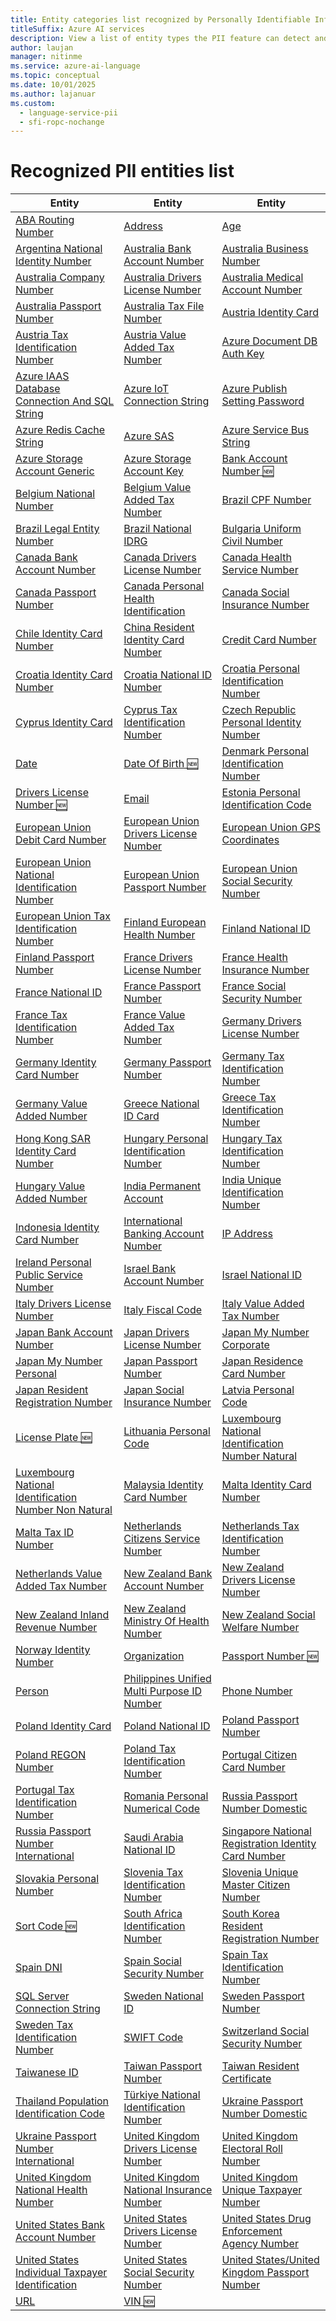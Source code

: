 ```yaml
---
title: Entity categories list recognized by Personally Identifiable Information (PII) detection in Azure AI Language
titleSuffix: Azure AI services
description: View a list of entity types the PII feature can detect and identify within unstructured text.
author: laujan
manager: nitinme
ms.service: azure-ai-language
ms.topic: conceptual
ms.date: 10/01/2025
ms.author: lajanuar
ms.custom:
  - language-service-pii
  - sfi-ropc-nochange
---
```


# Recognized PII entities list

| Entity | Entity | Entity |
|--|--|--|
| [ABA Routing Number](entity-categories-new.md#type-aba-routing-number) | [Address](entity-categories-new.md#type-address) | [Age](entity-categories-new.md#type-age) |
| [Argentina National Identity Number](entity-categories-new.md#type-argentina-national-identity-number) | [Australia Bank Account Number](entity-categories-new.md#type-australia-bank-account-number) | [Australia Business Number](entity-categories-new.md#type-australia-business-number) |
| [Australia Company Number](entity-categories-new.md#type-australia-company-number) | [Australia Drivers License Number](entity-categories-new.md#type-australia-drivers-license-number) | [Australia Medical Account Number](entity-categories-new.md#type-australia-medical-account-number) |
| [Australia Passport Number](entity-categories-new.md#type-australia-passport-number) | [Australia Tax File Number](entity-categories-new.md#type-australia-tax-file-number) | [Austria Identity Card](entity-categories-new.md#type-austria-identity-card) |
| [Austria Tax Identification Number](entity-categories-new.md#type-austria-tax-identification-number) | [Austria Value Added Tax Number](entity-categories-new.md#type-austria-value-added-tax-number) | [Azure Document DB Auth Key](entity-categories-new.md#type-azure-document-db-auth-key) |
| [Azure IAAS Database Connection And SQL String](entity-categories-new.md#type-azure-iaas-database-connection-and-sql-string) | [Azure IoT Connection String](entity-categories-new.md#type-azure-iot-connection-string) | [Azure Publish Setting Password](entity-categories-new.md#type-azure-publish-setting-password) |
| [Azure Redis Cache String](entity-categories-new.md#type-azure-redis-cache-string) | [Azure SAS](entity-categories-new.md#type-azure-sas) | [Azure Service Bus String](entity-categories-new.md#type-azure-service-bus-string) |
| [Azure Storage Account Generic](entity-categories-new.md#type-azure-storage-account-generic) | [Azure Storage Account Key](entity-categories-new.md#type-azure-storage-account-key) | [Bank Account Number 🆕](entity-categories-new.md#type-bank-account-number-preview) |
| [Belgium National Number](entity-categories-new.md#type-belgium-national-number) | [Belgium Value Added Tax Number](entity-categories-new.md#type-belgium-value-added-tax-number) | [Brazil CPF Number](entity-categories-new.md#type-brazil-cpf-number) |
| [Brazil Legal Entity Number](entity-categories-new.md#type-brazil-legal-entity-number) | [Brazil National IDRG](entity-categories-new.md#type-brazil-national-idrg) | [Bulgaria Uniform Civil Number](entity-categories-new.md#type-bulgaria-uniform-civil-number) |
| [Canada Bank Account Number](entity-categories-new.md#type-canada-bank-account-number) | [Canada Drivers License Number](entity-categories-new.md#type-canada-drivers-license-number) | [Canada Health Service Number](entity-categories-new.md#type-canada-health-service-number) |
| [Canada Passport Number](entity-categories-new.md#type-canada-passport-number) | [Canada Personal Health Identification](entity-categories-new.md#type-canada-personal-health-identification) | [Canada Social Insurance Number](entity-categories-new.md#type-canada-social-insurance-number) |
| [Chile Identity Card Number](entity-categories-new.md#type-chile-identity-card-number) | [China Resident Identity Card Number](entity-categories-new.md#type-china-resident-identity-card-number) | [Credit Card Number](entity-categories-new.md#type-credit-card-number) |
| [Croatia Identity Card Number](entity-categories-new.md#type-croatia-identity-card-number) | [Croatia National ID Number](entity-categories-new.md#type-croatia-national-id-number) | [Croatia Personal Identification Number](entity-categories-new.md#type-croatia-personal-identification-number) |
| [Cyprus Identity Card](entity-categories-new.md#type-cyprus-identity-card) | [Cyprus Tax Identification Number](entity-categories-new.md#type-cyprus-tax-identification-number) | [Czech Republic Personal Identity Number](entity-categories-new.md#type-czech-republic-personal-identity-number) |
| [Date](entity-categories-new.md#type-date) | [Date Of Birth 🆕](entity-categories-new.md#type-date-of-birth-preview) | [Denmark Personal Identification Number](entity-categories-new.md#type-denmark-personal-identification-number) |
| [Drivers License Number 🆕](entity-categories-new.md#type-drivers-license-number-preview) | [Email](entity-categories-new.md#type-email) | [Estonia Personal Identification Code](entity-categories-new.md#type-estonia-personal-identification-code) |
| [European Union Debit Card Number](entity-categories-new.md#type-european-union-debit-card-number) | [European Union Drivers License Number](entity-categories-new.md#type-european-union-drivers-license-number) | [European Union GPS Coordinates](entity-categories-new.md#type-european-union-gps-coordinates) |
| [European Union National Identification Number](entity-categories-new.md#type-european-union-national-identification-number) | [European Union Passport Number](entity-categories-new.md#type-european-union-passport-number) | [European Union Social Security Number](entity-categories-new.md#type-european-union-social-security-number) |
| [European Union Tax Identification Number](entity-categories-new.md#type-european-union-tax-identification-number) | [Finland European Health Number](entity-categories-new.md#type-finland-european-health-number) | [Finland National ID](entity-categories-new.md#type-finland-national-id) |
| [Finland Passport Number](entity-categories-new.md#type-finland-passport-number) | [France Drivers License Number](entity-categories-new.md#type-france-drivers-license-number) | [France Health Insurance Number](entity-categories-new.md#type-france-health-insurance-number) |
| [France National ID](entity-categories-new.md#type-france-national-id) | [France Passport Number](entity-categories-new.md#type-france-passport-number) | [France Social Security Number](entity-categories-new.md#type-france-social-security-number) |
| [France Tax Identification Number](entity-categories-new.md#type-france-tax-identification-number) | [France Value Added Tax Number](entity-categories-new.md#type-france-value-added-tax-number) | [Germany Drivers License Number](entity-categories-new.md#type-germany-drivers-license-number) |
| [Germany Identity Card Number](entity-categories-new.md#type-germany-identity-card-number) | [Germany Passport Number](entity-categories-new.md#type-germany-passport-number) | [Germany Tax Identification Number](entity-categories-new.md#type-germany-tax-identification-number) |
| [Germany Value Added Number](entity-categories-new.md#type-germany-value-added-number) | [Greece National ID Card](entity-categories-new.md#type-greece-national-id-card) | [Greece Tax Identification Number](entity-categories-new.md#type-greece-tax-identification-number) |
| [Hong Kong SAR Identity Card Number](entity-categories-new.md#type-hong-kong-sar-identity-card-number) | [Hungary Personal Identification Number](entity-categories-new.md#type-hungary-personal-identification-number) | [Hungary Tax Identification Number](entity-categories-new.md#type-hungary-tax-identification-number) |
| [Hungary Value Added Number](entity-categories-new.md#type-hungary-value-added-number) | [India Permanent Account](entity-categories-new.md#type-india-permanent-account) | [India Unique Identification Number](entity-categories-new.md#type-india-unique-identification-number) |
| [Indonesia Identity Card Number](entity-categories-new.md#type-indonesia-identity-card-number) | [International Banking Account Number](entity-categories-new.md#type-international-banking-account-number) | [IP Address](entity-categories-new.md#type-ip-address) |
| [Ireland Personal Public Service Number](entity-categories-new.md#type-ireland-personal-public-service-number) | [Israel Bank Account Number](entity-categories-new.md#type-israel-bank-account-number) | [Israel National ID](entity-categories-new.md#type-israel-national-id) |
| [Italy Drivers License Number](entity-categories-new.md#type-italy-drivers-license-number) | [Italy Fiscal Code](entity-categories-new.md#type-italy-fiscal-code) | [Italy Value Added Tax Number](entity-categories-new.md#type-italy-value-added-tax-number) |
| [Japan Bank Account Number](entity-categories-new.md#type-japan-bank-account-number) | [Japan Drivers License Number](entity-categories-new.md#type-japan-drivers-license-number) | [Japan My Number Corporate](entity-categories-new.md#type-japan-my-number-corporate) |
| [Japan My Number Personal](entity-categories-new.md#type-japan-my-number-personal) | [Japan Passport Number](entity-categories-new.md#type-japan-passport-number) | [Japan Residence Card Number](entity-categories-new.md#type-japan-residence-card-number) |
| [Japan Resident Registration Number](entity-categories-new.md#type-japan-resident-registration-number) | [Japan Social Insurance Number](entity-categories-new.md#type-japan-social-insurance-number) | [Latvia Personal Code](entity-categories-new.md#type-latvia-personal-code) |
| [License Plate 🆕](entity-categories-new.md#type-license-plate-preview) | [Lithuania Personal Code](entity-categories-new.md#type-lithuania-personal-code) | [Luxembourg National Identification Number Natural](entity-categories-new.md#type-luxembourg-national-identification-number-natural) |
| [Luxembourg National Identification Number Non Natural](entity-categories-new.md#type-luxembourg-national-identification-number-non-natural) | [Malaysia Identity Card Number](entity-categories-new.md#type-malaysia-identity-card-number) | [Malta Identity Card Number](entity-categories-new.md#type-malta-identity-card-number) |
| [Malta Tax ID Number](entity-categories-new.md#type-malta-tax-id-number) | [Netherlands Citizens Service Number](entity-categories-new.md#type-netherlands-citizens-service-number) | [Netherlands Tax Identification Number](entity-categories-new.md#type-netherlands-tax-identification-number) |
| [Netherlands Value Added Tax Number](entity-categories-new.md#type-netherlands-value-added-tax-number) | [New Zealand Bank Account Number](entity-categories-new.md#type-new-zealand-bank-account-number) | [New Zealand Drivers License Number](entity-categories-new.md#type-new-zealand-drivers-license-number) |
| [New Zealand Inland Revenue Number](entity-categories-new.md#type-new-zealand-inland-revenue-number) | [New Zealand Ministry Of Health Number](entity-categories-new.md#type-new-zealand-ministry-of-health-number) | [New Zealand Social Welfare Number](entity-categories-new.md#type-new-zealand-social-welfare-number) |
| [Norway Identity Number](entity-categories-new.md#type-norway-identity-number) | [Organization](entity-categories-new.md#type-organization) | [Passport Number 🆕](entity-categories-new.md#type-passport-number-preview) |
| [Person](entity-categories-new.md#type-person) | [Philippines Unified Multi Purpose ID Number](entity-categories-new.md#type-philippines-unified-multi-purpose-id-number) | [Phone Number](entity-categories-new.md#type-phone-number) |
| [Poland Identity Card](entity-categories-new.md#type-poland-identity-card) | [Poland National ID](entity-categories-new.md#type-poland-national-id) | [Poland Passport Number](entity-categories-new.md#type-poland-passport-number) |
| [Poland REGON Number](entity-categories-new.md#type-poland-regon-number) | [Poland Tax Identification Number](entity-categories-new.md#type-poland-tax-identification-number) | [Portugal Citizen Card Number](entity-categories-new.md#type-portugal-citizen-card-number) |
| [Portugal Tax Identification Number](entity-categories-new.md#type-portugal-tax-identification-number) | [Romania Personal Numerical Code](entity-categories-new.md#type-romania-personal-numerical-code) | [Russia Passport Number Domestic](entity-categories-new.md#type-russia-passport-number-domestic) |
| [Russia Passport Number International](entity-categories-new.md#type-russia-passport-number-international) | [Saudi Arabia National ID](entity-categories-new.md#type-saudi-arabia-national-id) | [Singapore National Registration Identity Card Number](entity-categories-new.md#type-singapore-national-registration-identity-card-number) |
| [Slovakia Personal Number](entity-categories-new.md#type-slovakia-personal-number) | [Slovenia Tax Identification Number](entity-categories-new.md#type-slovenia-tax-identification-number) | [Slovenia Unique Master Citizen Number](entity-categories-new.md#type-slovenia-unique-master-citizen-number) |
| [Sort Code 🆕](entity-categories-new.md#type-sort-code-preview) | [South Africa Identification Number](entity-categories-new.md#type-south-africa-identification-number) | [South Korea Resident Registration Number](entity-categories-new.md#type-south-korea-resident-registration-number) |
| [Spain DNI](entity-categories-new.md#type-spain-dni) | [Spain Social Security Number](entity-categories-new.md#type-spain-social-security-number) | [Spain Tax Identification Number](entity-categories-new.md#type-spain-tax-identification-number) |
| [SQL Server Connection String](entity-categories-new.md#type-sql-server-connection-string) | [Sweden National ID](entity-categories-new.md#type-sweden-national-id) | [Sweden Passport Number](entity-categories-new.md#type-sweden-passport-number) |
| [Sweden Tax Identification Number](entity-categories-new.md#type-sweden-tax-identification-number) | [SWIFT Code](entity-categories-new.md#type-swift-code) | [Switzerland Social Security Number](entity-categories-new.md#type-switzerland-social-security-number) |
| [Taiwanese ID](entity-categories-new.md#type-taiwanese-id) | [Taiwan Passport Number](entity-categories-new.md#type-taiwan-passport-number) | [Taiwan Resident Certificate](entity-categories-new.md#type-taiwan-resident-certificate) |
| [Thailand Population Identification Code](entity-categories-new.md#type-thailand-population-identification-code) | [Türkiye National Identification Number](entity-categories-new.md#type-türkiye-national-identification-number) | [Ukraine Passport Number Domestic](entity-categories-new.md#type-ukraine-passport-number-domestic) |
| [Ukraine Passport Number International](entity-categories-new.md#type-ukraine-passport-number-international) | [United Kingdom Drivers License Number](entity-categories-new.md#type-united-kingdom-drivers-license-number) | [United Kingdom Electoral Roll Number](entity-categories-new.md#type-united-kingdom-electoral-roll-number) |
| [United Kingdom National Health Number](entity-categories-new.md#type-united-kingdom-national-health-number) | [United Kingdom National Insurance Number](entity-categories-new.md#type-united-kingdom-national-insurance-number) | [United Kingdom Unique Taxpayer Number](entity-categories-new.md#type-united-kingdom-unique-taxpayer-number) |
| [United States Bank Account Number](entity-categories-new.md#type-united-states-bank-account-number) | [United States Drivers License Number](entity-categories-new.md#type-united-states-drivers-license-number) | [United States Drug Enforcement Agency Number](entity-categories-new.md#type-united-states-drug-enforcement-agency-number) |
| [United States Individual Taxpayer Identification](entity-categories-new.md#type-united-states-individual-taxpayer-identification) | [United States Social Security Number](entity-categories-new.md#type-united-states-social-security-number) | [United States/United Kingdom Passport Number](entity-categories-new.md#type-united-statesunited-kingdom-passport-number) |
| [URL](entity-categories-new.md#type-url) | [VIN 🆕](entity-categories-new.md#type-vin-preview) |  |

